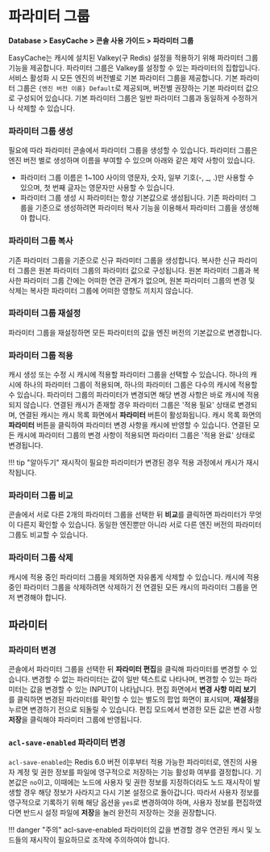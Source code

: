 # 파라미터 그룹

**Database > EasyCache > 콘솔 사용 가이드 > 파라미터 그룹**

EasyCache는 캐시에 설치된 Valkey(구 Redis) 설정을 적용하기 위해 파라미터 그룹 기능을 제공합니다. 파라미터 그룹은 Valkey를 설정할 수 있는 파라미터의 집합입니다. 서비스 활성화 시 모든 엔진의 버전별로 기본 파라미터 그룹을 제공합니다. 기본 파라미터 그룹은 `{엔진 버전 이름} Default`로 제공되며, 버전별 권장하는 기본 파라미터 값으로 구성되어 있습니다. 기본 파라미터 그룹은 일반 파라미터 그룹과 동일하게 수정하거나 삭제할 수 있습니다.

### 파라미터 그룹 생성

필요에 따라 파라미터 콘솔에서 파라미터 그룹을 생성할 수 있습니다. 파라미터 그룹은 엔진 버전 별로 생성하며 이름을 부여할 수 있으며 아래와 같은 제약 사항이 있습니다.

* 파라미터 그룹 이름은 1~100 사이의 영문자, 숫자, 일부 기호(-, _, .)만 사용할 수 있으며, 첫 번째 글자는 영문자만 사용할 수 있습니다.
* 파라미터 그룹 생성 시 파라미터는 항상 기본값으로 생성됩니다. 기존 파라미터 그룹을 기준으로 생성하려면 파라미터 복사 기능을 이용해서 파라미터 그룹을 생성해야 합니다.

### 파라미터 그룹 복사

기존 파라미터 그룹을 기준으로 신규 파라미터 그룹을 생성합니다. 복사한 신규 파라미터 그룹은 원본 파라미터 그룹의 파라미터 값으로 구성됩니다. 원본 파라미터 그룹과 복사한 파라미터 그룹 간에는 어떠한 연관 관계가 없으며, 원본 파라미터 그룹의 변경 및 삭제는 복사한 파라미터 그룹에 어떠한 영향도 끼치지 않습니다.

### 파라미터 그룹 재설정

파라미터 그룹을 재설정하면 모든 파라미터의 값을 엔진 버전의 기본값으로 변경합니다.

### 파라미터 그룹 적용

캐시 생성 또는 수정 시 캐시에 적용할 파라미터 그룹을 선택할 수 있습니다. 하나의 캐시에 하나의 파라미터 그룹이 적용되며, 하나의 파라미터 그룹은 다수의 캐시에 적용할 수 있습니다. 파라미터 그룹의 파라미터가 변경되면 해당 변경 사항은 바로 캐시에 적용되지 않습니다. 연결된 캐시가 존재할 경우 파라미터 그룹은 '적용 필요' 상태로 변경되며, 연결된 캐시는 캐시 목록 화면에서 **파라미터** 버튼이 활성화됩니다. 캐시 목록 화면의 **파라미터** 버튼을 클릭하여 파라미터 변경 사항을 캐시에 반영할 수 있습니다. 연결된 모든 캐시에 파라미터 그룹의 변경 사항이 적용되면 파라미터 그룹은 '적용 완료' 상태로 변경됩니다.

!!! tip "알아두기"
    재시작이 필요한 파라미터가 변경된 경우 적용 과정에서 캐시가 재시작됩니다.

### 파라미터 그룹 비교

콘솔에서 서로 다른 2개의 파라미터 그룹을 선택한 뒤 **비교**를 클릭하면 파라미터가 무엇이 다른지 확인할 수 있습니다. 동일한 엔진뿐만 아니라 서로 다른 엔진 버전의 파라미터 그룹도 비교할 수 있습니다.

### 파라미터 그룹 삭제

캐시에 적용 중인 파라미터 그룹을 제외하면 자유롭게 삭제할 수 있습니다. 캐시에 적용 중인 파라미터 그룹을 삭제하려면 삭제하기 전 연결된 모든 캐시의 파라미터 그룹을 먼저 변경해야 합니다.

## 파라미터

### 파라미터 변경

콘솔에서 파라미터 그룹을 선택한 뒤 **파라미터 편집**을 클릭해 파라미터를 변경할 수 있습니다. 변경할 수 없는 파라미터는 값이 일반 텍스트로 나타나며, 변경할 수 있는 파라미터는 값을 변경할 수 있는 INPUT이 나타납니다. 편집 화면에서 **변경 사항 미리 보기**를 클릭하면 변경된 파라미터를 확인할 수 있는 별도의 팝업 화면이 표시되며, **재설정**을 누르면 변경하기 전으로 되돌릴 수 있습니다. 편집 모드에서 변경한 모든 값은 변경 사항 **저장**을 클릭해야 파라미터 그룹에 반영됩니다.

### `acl-save-enabled` 파라미터 변경
`acl-save-enabled`는 Redis 6.0 버전 이후부터 적용 가능한 파라미터로, 엔진의 사용자 계정 및 권한 정보를 파일에 영구적으로 저장하는 기능 활성화 여부를 결정합니다. 기본값은 `no`이고, 이때에는 노드에 사용자 및 권한 정보를 지정하더라도 노드 재시작이 발생할 경우 해당 정보가 사라지고 다시 기본 설정으로 돌아갑니다. 따라서 사용자 정보를 영구적으로 기록하기 위해 해당 옵션을 `yes`로 변경하여야 하며, 사용자 정보를 편집하였다면 반드시 설정 파일에 **저장**을 눌러 완전히 저장하는 것을 권장합니다.

!!! danger "주의"
    acl-save-enabled 파라미터의 값을 변경할 경우 연관된 캐시 및 노드들의 재시작이 필요하므로 조작에 주의하여야 합니다.